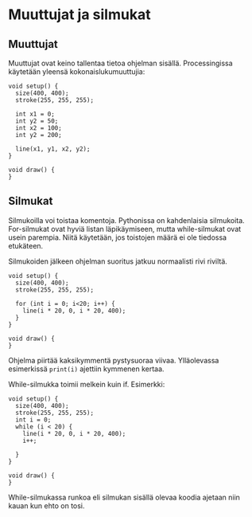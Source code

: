# Muuttujat ja silmukat
## Muuttujat
Muuttujat ovat keino tallentaa tietoa ohjelman sisällä. Processingissa käytetään yleensä kokonaislukumuuttujia:
```processing
void setup() {
  size(400, 400);
  stroke(255, 255, 255);
  
  int x1 = 0;
  int y2 = 50;
  int x2 = 100;
  int y2 = 200;
  
  line(x1, y1, x2, y2);
}

void draw() {
}

```

## Silmukat

Silmukoilla voi toistaa komentoja. Pythonissa on kahdenlaisia silmukoita. For-silmukat ovat hyviä listan läpikäymiseen, mutta while-silmukat ovat usein parempia. Niitä käytetään, jos toistojen määrä ei ole tiedossa etukäteen.

Silmukoiden jälkeen ohjelman suoritus jatkuu normaalisti rivi riviltä.

```processing
void setup() {
  size(400, 400);
  stroke(255, 255, 255);

  for (int i = 0; i<20; i++) {
    line(i * 20, 0, i * 20, 400);
  }
}

void draw() {
}

```
Ohjelma piirtää kaksikymmentä pystysuoraa viivaa.
Ylläolevassa esimerkissä `print(i)` ajettiin kymmenen kertaa.

While-silmukka toimii melkein kuin if. Esimerkki:

```processing
void setup() {
  size(400, 400);
  stroke(255, 255, 255);
  int i = 0;
  while (i < 20) {
    line(i * 20, 0, i * 20, 400);
    i++;

  }
}

void draw() {
}
```


While-silmukassa runkoa eli silmukan sisällä olevaa koodia ajetaan niin kauan kun ehto on tosi.
